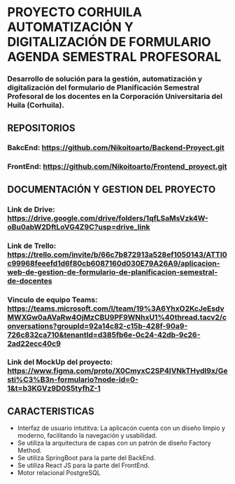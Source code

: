 # PROYECTO CORHUILA AUTOMATIZACIÓN Y DIGITALIZACIÓN DE FORMULARIO AGENDA SEMESTRAL PROFESORAL
### Desarrollo de solución para la gestión, automatización y digitalización del formulario de Planificación Semestral Profesoral de los docentes en la Corporación Universitaria del Huila (Corhuila).
## REPOSITORIOS
### BakcEnd: https://github.com/Nikoitoarto/Backend-Proyect.git
### FrontEnd: https://github.com/Nikoitoarto/Frontend_proyect.git
## DOCUMENTACIÓN Y GESTION DEL PROYECTO
### Link de Drive: https://drive.google.com/drive/folders/1qfLSaMsVzk4W-oBu0abW2DftLoVG4Z9C?usp=drive_link
### Link de Trello: https://trello.com/invite/b/66c7b872913a528ef1050143/ATTI0c99968feeefd1d6f80cb6087160d030E79A26A9/aplicacion-web-de-gestion-de-formulario-de-planificacion-semestral-de-docentes
### Vinculo de equipo Teams: https://teams.microsoft.com/l/team/19%3A6YhxO2KcJeEsdvMWXGw0aAVaRw4OjMzCBU9PF9WNhxU1%40thread.tacv2/conversations?groupId=92a14c82-c15b-428f-90a9-726c832ca710&tenantId=d385fb6e-0c24-42db-9c26-2ad22ecc40c9
### Link del MockUp del proyecto: https://www.figma.com/proto/X0CmyxC2SP4IVNkTHydl9x/Gesti%C3%B3n-formulario?node-id=0-1&t=b3KGVz9D0S5tyfhZ-1
## CARACTERISTICAS
* Interfaz de usuario intutitva: La aplicacón cuenta con un diseño limpio y moderno, facilitando la navegación y usabilidad.
* Se utiliza la arquitectura de capas con un patrón de diseño Factory Method.
* Se utiliza SpringBoot para la parte del BackEnd.
* Se utiliza React JS para la parte del FrontEnd.
* Motor relacional PostgreSQL
